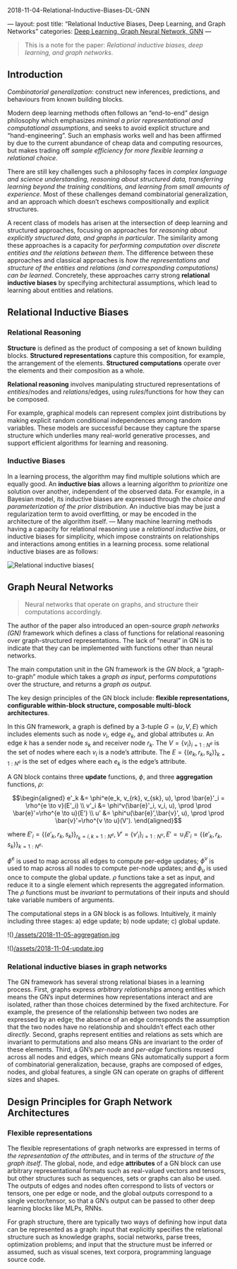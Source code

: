 2018-11-04-Relational-Inductive-Biases-DL-GNN

<script type="text/x-mathjax-config">MathJax.Hub.Config({tex2jax: {inlineMath:[['$','$']]}});</script>
<script src='https://cdnjs.cloudflare.com/ajax/libs/mathjax/2.7.5/latest.js?config=default' async></script>
—
layout: post
title: “Relational Inductive Biases, Deep Learning, and Graph Networks”
categories: [Deep Learning, Graph Neural Network, GNN]()
—

> This is a note for the paper: *Relational inductive biases, deep learning, and graph networks*.

## Introduction

*Combinatorial generalization*: construct new inferences, predictions, and behaviours from known building blocks.

Modern deep learning methods often follows an “end-to-end” design philosophy which emphasizes *minimal a prior representational and computational assumptions*, and seeks to avoid explicit structure and “hand-engineering”. Such an emphasis works well and has been affirmed by due to the current abundance of cheap data and computing resources, but makes trading off *sample efficiency for more flexible learning a relational choice*.

There are still key challenges such a philosophy faces in *complex language and science understanding, reasoning about structured data, transferring learning beyond the training conditions, and learning from small amounts of experience*. Most of these challenges demand combinatorial generalization, and an approach which doesn’t eschews compositionally and explicit structures.

A recent class of models has arisen at the intersection of deep learning and structured approaches, focusing on approaches for *reasoning about explicitly structured data, and graphs in particular*. The similarity among these approaches is a capacity for *performing computation over discrete entities and the relations between them*. The difference between these approaches and classical approaches is *how the representations and structure of the entities and relations (and corresponding computations) can be learned*. Concretely, these approaches carry strong **relational inductive biases** by specifying architectural assumptions, which lead to learning about entities and relations.

## Relational Inductive Biases

### Relational Reasoning

**Structure** is defined as the product of composing a set of known building blocks. **Structured representations** capture this composition, for example, the arrangement of the elements. **Structured computations** operate over the elements and their composition as a whole.

**Relational reasoning** involves manipulating structured representations of *entities*/nodes and *relations*/edges, using *rules*/functions for how they can be composed.

For example, graphical models can represent complex joint distributions by making explicit random conditional independences among random variables. These models are successful because they capture the sparse structure which underlies many real-world generative processes, and support efficient algorithms for learning and reasoning.

### Inductive Biases

In a learning process, the algorithm may find multiple solutions which are equally good. An **inductive bias** allows a learning algorithm to *prioritize* one solution over another, independent of the observed data. For example, in a Bayesian model, its inductive biases are expressed through the *choice and parameterization of the prior distribution*. An inductive bias may be just a regularization term to avoid overfitting, or may be encoded in the architecture of the algorithm itself.
—
Many machine learning methods having a capacity for relational reasoning use a *relational inductive bias*, or inductive biases for simplicity, which impose constraints on relationships and interactions among entities in a learning process. some relational inductive biases are as follows:

![Relational inductive biases]()(

## Graph Neural Networks
> Neural networks that operate on graphs, and structure their computations accordingly.

The author of the paper also introduced an open-source *graph networks (GN)* framework which defines a class of functions for relational reasoning over graph-structured representations. The lack of “neural” in GN is to indicate that they can be implemented with functions other than neural networks.

The main computation unit in the GN framework is the *GN block*, a “graph-to-graph” module which takes a *graph as input*, performs *computations* over the structure, and returns a *graph as output*.

The key design principles of the GN block include: **flexible representations, configurable within-block structure, composable multi-block architectures**.

In this GN framework, a graph is defined by a 3-tuple $G=(u, V, E)$ which includes elements such as node $v_i$, edge $e_k$, and global attributes $u$. An edge $k$ has a sender node $s_k$ and receiver node $r_k$. The $V=\{v_i\}_{i=1:N^e}$ is the set of nodes where each $v_i$ is a node’s attribute. The $E=\{(e_k, r_k, s_k)\}_{k=1:N^e}$ is the set of edges where each $e_k$ is the edge’s attribute.

A GN block contains three **update** functions, $\phi$, and three **aggregation** functions, $\rho$:

$$\begin{aligned}
e'_k &= \phi^e(e_k, v_{rk}, v_{sk}, u), \prod \bar{e}'_i = \rho^{e \to v}(E'_i) \\
v'_i &= \phi^v(\bar{e}'_i, v_i, u), \prod \prod \bar{e}'=\rho^{e \to u}(E') \\
u' &= \phi^u(\bar{e}',\bar{v}', u), \prod \prod \bar{v}'=\rho^{v \to u}(V'). 
\end{aligned}$$

where $E'_i = \{(e'_k, r_k, s_k)\}_{r_k=i, k=1:N^e}, V' = \{v'_i\}_{i=1:N^v}, E' = \cup_i E'_i=\{(e'_k, r_k, s_k)\}_{k=1:N^e}$.

$\phi^e$ is used to map across all edges to compute per-edge updates; $\phi^v$ is used to map across all nodes to compute per-node updates; and $\phi_u$ is used once to compute the global update. $\rho$ functions take a set as input, and reduce it to a single element which represents the aggregated information. The $\rho$ functions must be *invariant* to permutations of their inputs and should take variable numbers of arguments.

The computational steps in a GN block is as follows. Intuitively, it mainly including three stages: a) edge update; b) node update; c) global update.

!()[ /assets/2018-11-05-aggregation.jpg]()

!()[/assets/2018-11-04-update.jpg]()

### Relational inductive biases in graph networks

The GN framework has several strong relational biases in a learning process. 
First, graphs express *arbitrary relationships* among entities which means the GN’s input determines how representations interact and are isolated, rather than those choices determined by the fixed architecture. For example, the presence of the relationship between two nodes are expressed by an edge; the absence of an edge corresponds the assumption that the two nodes have no relationship and shouldn’t effect each other *directly*.
Second, graphs represent entities and relations as sets which are invariant to permutations and also means GNs are invariant to the order of these elements.
Third, a GN’s *per-node* and *per-edge* functions reused across all nodes and edges, which means GNs automatically support a form of combinatorial generalization, because, graphs are composed of edges, nodes, and global features, a single GN can operate on graphs of different sizes and shapes.

## Design Principles for Graph Network Architectures

### Flexible representations

The flexible representations of graph networks are expressed in terms of *the representation of the attributes*, and in terms of *the structure of the graph itself*.
The global, node, and edge **attributes** of a GN block can use arbitrary representational formats such as real-valued vectors and tensors, but other structures such as sequences, sets or graphs can also be used. The outputs of edges and nodes often correspond to lists of vectors or tensors, one per edge or node, and the global outputs correspond to a single vector/tensor, so that a GN’s output can be passed to other deep learning blocks like MLPs, RNNs.

For graph structure, there are typically two ways of defining how input data can be represented as a graph: input that explicitly specifies the relational structure such as knowledge graphs, social networks, parse trees, optimization problems; and input that the structure must be inferred or assumed, such as visual scenes, text corpora, programming language source code.

